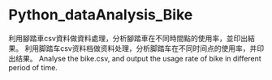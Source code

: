 # Python_dataAnalysis_Bike
利用腳踏車csv資料做資料處理，分析腳踏車在不同時間點的使用率，並印出結果。
利用脚踏车csv资料档做资料处理，分析脚踏车在不同时间点的使用率，并印出结果。
Analyse the bike.csv, and output the usage rate of bike in different period of time.
